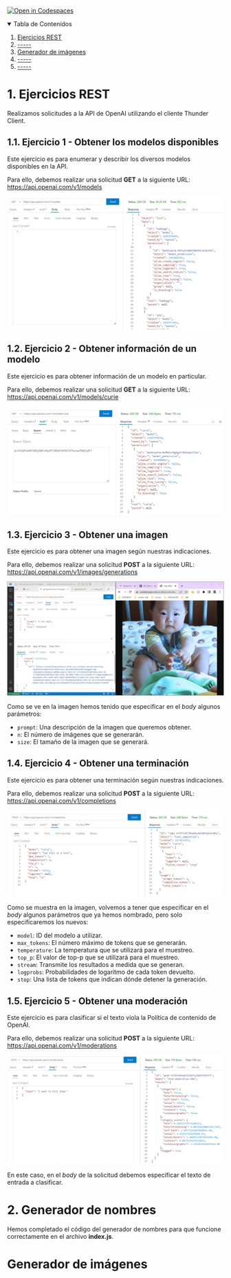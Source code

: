 [![Open in Codespaces](https://classroom.github.com/assets/launch-codespace-f4981d0f882b2a3f0472912d15f9806d57e124e0fc890972558857b51b24a6f9.svg)](https://classroom.github.com/open-in-codespaces?assignment_repo_id=9620953)


<!-- TABLA DE CONTENIDOS -->
<details open="open">
  <summary>Tabla de Contenidos</summary>
  <ol>
    <li><a href="Ejercicios REST">Ejercicios REST</a></li>
    <li><a href="-----">-----</a></li>
    <li><a href="Generador de imágenes">Generador de imágenes</a></li>
    <li><a href="-----">-----</a></li>
    <li><a href="-----">-----</a></li>
  </ol>
</details>


# 1. Ejercicios REST

Realizamos solicitudes a la API de OpenAI utilizando el cliente Thunder Client.

## 1.1. Ejercicio 1 - Obtener los modelos disponibles

Este ejercicio es para enumerar y describir los diversos modelos disponibles en la API.

Para ello, debemos realizar una solicitud **GET** a la siguiente URL: https://api.openai.com/v1/models

![ejercicio 1](docs/images/rest_exercise_1.jpg)

## 1.2. Ejercicio 2 - Obtener información de un modelo

Este ejercicio es para obtener información de un modelo en particular.

Para ello, debemos realizar una solicitud **GET** a la siguiente URL: https://api.openai.com/v1/models/curie

![ejercicio 2](docs/images/rest_exercise_2.jpg)

## 1.3. Ejercicio 3 - Obtener una imagen

Este ejercicio es para obtener una imagen según nuestras indicaciones.

Para ello, debemos realizar una solicitud **POST** a la siguiente URL: https://api.openai.com/v1/images/generations

![ejercicio 3](docs/images/rest_exercise_3.jpg)

Como se ve en la imagen hemos tenido que especificar en el *body* algunos parámetros:

- `prompt`: Una descripción de la imagen que queremos obtener.
- `n`: El número de imágenes que se generarán.
- `size`: El tamaño de la imagen que se generará.

## 1.4. Ejercicio 4 - Obtener una terminación

Este ejercicio es para obtener una terminación según nuestras indicaciones.

Para ello, debemos realizar una solicitud **POST** a la siguiente URL: https://api.openai.com/v1/completions

![ejercicio 4](docs/images/rest_exercise_4.jpg)

Como se muestra en la imagen, volvemos a tener que especificar en el *body* algunos parámetros que ya hemos nombrado, pero solo especificaremos los nuevos:

- `model`: ID del modelo a utilizar.
- `max_tokens`: El número máximo de tokens que se generarán.
- `temperature`: La temperatura que se utilizará para el muestreo.
- `top_p`: El valor de top-p que se utilizará para el muestreo.
- `stream`: Transmite los resultados a medida que se generan.
- `logprobs`: Probabilidades de logaritmo de cada token devuelto.
- `stop`: Una lista de tokens que indican dónde detener la generación.

## 1.5. Ejercicio 5 - Obtener una moderación

Este ejercicio es para clasificar si el texto viola la Política de contenido de OpenAI.

Para ello, debemos realizar una solicitud **POST** a la siguiente URL: https://api.openai.com/v1/moderations

![ejercicio 5](docs/images/rest_exercise_5.jpg)

En este caso, en el *body* de la solicitud debemos especificar el texto de entrada a clasificar.

# 2. Generador de nombres

Hemos completado el código del generador de nombres para que funcione correctamente en el archivo **index.js**.

# Generador de imágenes